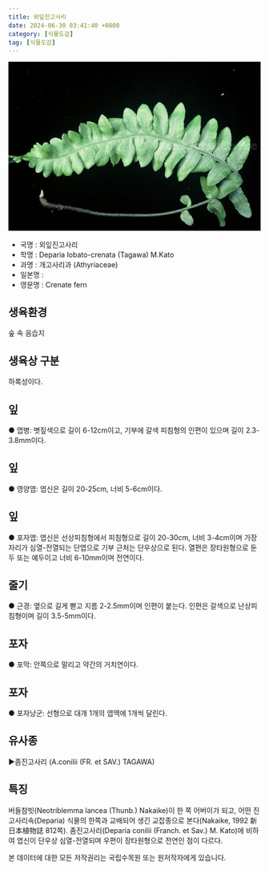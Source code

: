 ```yaml
---
title: 외잎진고사리
date: 2024-06-30 03:41:40 +0800
category: [식물도감]
tag: [식물도감]
---
```




![외잎진고사리](/assets/img/fileUpload/plants/basic/Dennstaedtiaceae/Deparia/4083/1_th2.JPG)
- 국명 : 외잎진고사리
- 학명 : Deparia lobato-crenata (Tagawa) M.Kato
- 과명 : 개고사리과 (Athyriaceae)
- 일본명 : 
- 영문명 : Crenate fern


## 생육환경
숲 속 음습지 
## 생육상 구분
하록성이다. 
## 잎
● 엽병: 볏짚색으로 길이 6-12cm이고, 기부에 갈색 피침형의 인편이 있으며 길이 2.3-3.8mm이다. 
## 잎
● 영양엽: 엽신은 길이 20-25cm, 너비 5-6cm이다.
## 잎
● 포자엽: 엽신은 선상피침형에서 피침형으로 길이 20-30cm, 너비 3-4cm이며 가장자리가 심열-전열되는 단엽으로 기부 근처는 단우상으로 된다. 열편은 장타원형으로 둔두 또는 예두이고 너비 6-10mm이며 전연이다. 
## 줄기
● 근경: 옆으로 길게 뻗고 지름 2-2.5mm이며 인편이 붙는다. 인편은 갈색으로 난상피침형이며 길이 3.5-5mm이다. 
## 포자
● 포막: 안쪽으로 말리고 약간의 거치연이다. 
## 포자
● 포자낭군: 선형으로 대개 1개의 엽맥에 1개씩 달린다. 
## 유사종
▶좀진고사리 (A.conilii (FR. et SAV.) TAGAWA)
## 특징
버들참빗(Neotriblemma lancea (Thunb.) Nakaike)이 한 쪽 어버이가 되고, 어떤 진고사리속(Deparia) 식물의 한쪽과 교배되어 생긴 교잡종으로 본다(Nakaike, 1992 新日本植物誌 812쪽). 좀진고사리(Deparia conilii (Franch. et Sav.) M. Kato)에 비하여 엽신이 단우상 심열-전열되며 우편이 장타원형으로 전연인 점이 다르다.






본 데이터에 대한 모든 저작권리는 국립수목원 또는 원저작자에게 있습니다.
